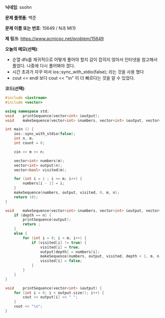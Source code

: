 **닉네임**: ssohn

**문제 플랫폼**: 백준

**문제 이름 또는 번호**: 15649 / N과 M(1)

**제 링크**: https://www.acmicpc.net/problem/15649

**오늘의 메모(선택)**:

- 순열 dfs를 재귀적으로 어떻게 풀어야 할지 감이 잡히지 않아서 인터넷을 참고해서 풀었다. 나중에 다시 풀어봐야 겠다.
- 시간 초과가 자꾸 떠서 ios::sync_with_stdio(false); 라는 것을 사용 했다
- cout << endl 보다 cout << "\\n" 이 더 빠르다는 것을 알 수 있었다.

**코드(선택)**:

```c++
#include <iostream>
#include <vector>

using namespace std;
void	printSequence(vector<int> &output);
void	makeSequence(vector<int> &numbers, vector<int> &output, vector<bool> &visited, int depth, int m, int n);

int	main () {
	ios::sync_with_stdio(false);
	int n, m;
	int count = 0;

	cin >> m >> n;

	vector<int> numbers(m);
	vector<int> output(n);
	vector<bool> visited(m);

	for (int i = 1 ; i <= m; i++) {
		numbers[i - 1] = i;
	}
	makeSequence(numbers, output, visited, 0, m, n);
	return (0);
}

void	makeSequence(vector<int> &numbers, vector<int> &output, vector<bool> &visited, int depth, int m, int n) {
	if (depth == n) {
		printSequence(output);
		return ;
	}
	else {
		for (int i = 0; i < m; i++) {
			if (visited[i] != true) {
				visited[i] = true;
				output[depth] = numbers[i];
				makeSequence(numbers, output, visited, depth + 1, m, n);
				visited[i] = false;
			}
		}
	}
}

void	printSequence(vector<int> &output) {
	for (int i = 0; i < output.size(); i++) {
		cout << output[i] << " ";
	}
	cout << "\n";
}
```
